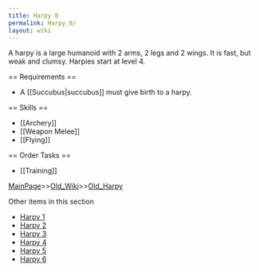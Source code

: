 ```yaml
---
title: Harpy 0
permalink: Harpy_0/
layout: wiki
---
```

A harpy is a large humanoid with 2 arms, 2 legs and 2 wings. It is fast, but weak and clumsy. Harpies start at level 4.

== Requirements ==
* A [[Succubus|succubus]] must give birth to a harpy.

== Skills ==
* [[Archery]]
* [[Weapon Melee]]
* [[Flying]]

== Order Tasks ==
* [[Training]]

[MainPage](/keeperrl_wiki/ "wikilink")>>[Old_Wiki](/keeperrl_wiki/Old_Wiki "wikilink")>>[Old_Harpy](/keeperrl_wiki/Old_Harpy "wikilink")

Other items in this section
-    [Harpy 1](/keeperrl_wiki/Harpy_1 "wikilink")
-    [Harpy 2](/keeperrl_wiki/Harpy_2 "wikilink")
-    [Harpy 3](/keeperrl_wiki/Harpy_3 "wikilink")
-    [Harpy 4](/keeperrl_wiki/Harpy_4 "wikilink")
-    [Harpy 5](/keeperrl_wiki/Harpy_5 "wikilink")
-    [Harpy 6](/keeperrl_wiki/Harpy_6 "wikilink")
